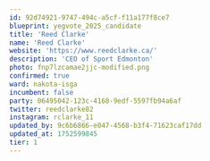 ```yaml
---
id: 92d74921-9747-494c-a5cf-f11a177f8ce7
blueprint: yegvote_2025_candidate
title: 'Reed Clarke'
name: 'Reed Clarke'
website: 'https://www.reedclarke.ca/'
description: 'CEO of Sport Edmonton'
photo: fnp7lzcamae2jjc-modified.png
confirmed: true
ward: nakota-isga
incumbent: false
party: 06495042-123c-4168-9edf-5597fb94a6af
twitter: reedclarke82
instagram: rclarke_11
updated_by: 9c6b6866-e047-4568-b3f4-71623caf17dd
updated_at: 1752599845
tier: 1
---
```

